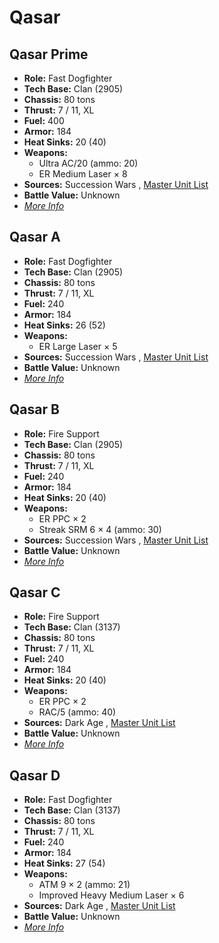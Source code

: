 # Qasar 

## Qasar Prime 

- **Role:** Fast Dogfighter 
- **Tech Base:** Clan (2905) 
- **Chassis:** 80 tons 
- **Thrust:** 7 / 11, XL 
- **Fuel:** 400 
- **Armor:** 184 
- **Heat Sinks:** 20 (40) 
- **Weapons:** 
  - Ultra AC/20 (ammo: 20) 
  - ER Medium Laser × 8 
- **Sources:** Succession Wars , [Master Unit List](http://masterunitlist.info/Unit/Details/4883) 
- **Battle Value:** Unknown 
- [*More Info*](qasar/qasar_prime.md) 

## Qasar A 

- **Role:** Fast Dogfighter 
- **Tech Base:** Clan (2905) 
- **Chassis:** 80 tons 
- **Thrust:** 7 / 11, XL 
- **Fuel:** 240 
- **Armor:** 184 
- **Heat Sinks:** 26 (52) 
- **Weapons:** 
  - ER Large Laser × 5 
- **Sources:** Succession Wars , [Master Unit List](http://masterunitlist.info/Unit/Details/7663) 
- **Battle Value:** Unknown 
- [*More Info*](qasar/qasar_a.md) 

## Qasar B 

- **Role:** Fire Support 
- **Tech Base:** Clan (2905) 
- **Chassis:** 80 tons 
- **Thrust:** 7 / 11, XL 
- **Fuel:** 240 
- **Armor:** 184 
- **Heat Sinks:** 20 (40) 
- **Weapons:** 
  - ER PPC × 2 
  - Streak SRM 6 × 4 (ammo: 30) 
- **Sources:** Succession Wars , [Master Unit List](http://masterunitlist.info/Unit/Details/7664) 
- **Battle Value:** Unknown 
- [*More Info*](qasar/qasar_b.md) 

## Qasar C 

- **Role:** Fire Support 
- **Tech Base:** Clan (3137) 
- **Chassis:** 80 tons 
- **Thrust:** 7 / 11, XL 
- **Fuel:** 240 
- **Armor:** 184 
- **Heat Sinks:** 20 (40) 
- **Weapons:** 
  - ER PPC × 2 
  - RAC/5 (ammo: 40) 
- **Sources:** Dark Age , [Master Unit List](http://masterunitlist.info/Unit/Details/7665) 
- **Battle Value:** Unknown 
- [*More Info*](qasar/qasar_c.md) 

## Qasar D 

- **Role:** Fast Dogfighter 
- **Tech Base:** Clan (3137) 
- **Chassis:** 80 tons 
- **Thrust:** 7 / 11, XL 
- **Fuel:** 240 
- **Armor:** 184 
- **Heat Sinks:** 27 (54) 
- **Weapons:** 
  - ATM 9 × 2 (ammo: 21) 
  - Improved Heavy Medium Laser × 6 
- **Sources:** Dark Age , [Master Unit List](http://masterunitlist.info/Unit/Details/7666) 
- **Battle Value:** Unknown 
- [*More Info*](qasar/qasar_d.md) 

